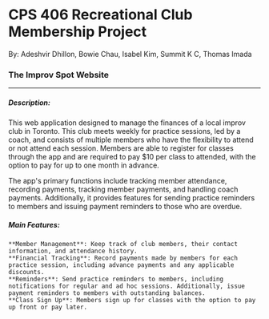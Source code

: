 # CPS 406 Recreational Club Membership Project
By: Adeshvir Dhillon, Bowie Chau, Isabel Kim, Summit K C, Thomas Imada
### The Improv Spot Website
---
##### Description:
This web application designed to manage the finances of a local improv club in Toronto. This club meets weekly for practice sessions, led by a coach, and consists of multiple members who have the flexibility to attend or not attend each session. Members are able to register for classes through the app and are required to pay $10 per class to attended, with the option to pay for up to one month in advance.

The app's primary functions include tracking member attendance, recording payments, tracking member payments, and handling coach payments. Additionally, it provides features for sending practice reminders to members and issuing payment reminders to those who are overdue.

##### Main Features:
    **Member Management**: Keep track of club members, their contact information, and attendance history.
    **Financial Tracking**: Record payments made by members for each practice session, including advance payments and any applicable discounts.
    **Reminders**: Send practice reminders to members, including notifications for regular and ad hoc sessions. Additionally, issue payment reminders to members with outstanding balances.
    **Class Sign Up**: Members sign up for classes with the option to pay up front or pay later.
